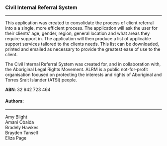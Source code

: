### Civil Internal Referral System<br>
---
<p>This application was created to consolidate the process of client referral<br>
into a a single, more efficient process. The application will ask the user for<br>
their clients' age, gender, region, general location and what areas they<br>
require support in. The application will then produce a list of applicable<br>
support services tailored to the clients needs. This list can be downloaded,<br>
printed and emailed as necessary to provide the greatest ease of use to the<br>
client.</p>

<p>The Civil Internal Referral System was created for, and in collaboration with,<br>
the Aboriginal Legal Rights Movement. ALRM is a public not-for-profit<br>
organisation focused on protecting the interests and rights of Aboriginal and<br>
Torres Srait Islander (ATSI) people.</p>

<p><strong>ABN</strong>: 32 942 723 464</p>

#### Authors:
---
Amy Blight<br>
Amani Obaida<br>
Bradely Hawkes<br>
Brayden Tansell<br>
Eliza Page